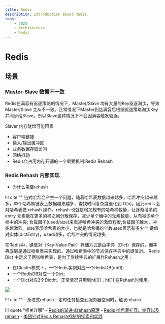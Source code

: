```yaml
---
title: Redis
description: Introduction about Redis.
tags:
    - 2023
    - Architecture
    - Redis
---
```


# Redis

## 场景

### Master-Slave 数据不一致

Redis在满容有驱逐策略的情况下，Master/Slave 均有大量的Key驱逐淘汰，导致Master/Slave 主从不一致。正常情况下Master到达满容后根据驱逐策略淘汰Key并同步给Slave。所以Slave这种情况下不会因满容触发驱逐。  

Slaver 内存陡增可能因素

- 客户端链接
- 输入/输出缓冲区
- 业务数据存取访问
- 网络抖动
- Redis会占用内存开销的一个重要机制:Redis Rehash

### Redis Rehash 内部实现
- 为什么需要rehash
  
!!! cite ""
    链式哈希会产生一个问题，随着哈希表数据越来越多，哈希冲突越来越多，单个哈希桶链表上数据越来越多，查找时间复杂度退化到 O(n)。因此redis 会对哈希表做 rehash 操作。rehash 也就是增加现有的哈希桶数量，让逐渐增多的 entry 元素能在更多的桶之间分散保存，减少单个桶中的元素数量，从而减少单个桶中的冲突; 负载因子(used/size)来表述哈希冲突的激烈程度,负载因子越大，冲突越激烈。size表示哈希表的大小，也就是哈希桶的个数used表示有多少个 键值对实体(dictEntry)，used越多，哈希冲突的情况越多;

<div class="row" markdown>
<div class="col" markdown>

在Redis中，键值对（Key-Value Pair）存储方式是由字典（Dict）保存的，而字典底层是通过哈希表来实现的。通过哈希表中的节点保存字典中的键值对。
Redis Dict 中定义了两张哈希表，是为了后续字典的扩展作Rehash之用：

- 在Cluster模式下，一个Redis实例对应一个RedisDB(db0);
- 一个RedisDB对应一个Dict;
- 一个Dict对应2个Dictht，正常情况只用到ht[0]；ht[1] 在Rehash时使用。
  
</div>
<div class="col" markdown>

![](https://awps-assets.meituan.net/mit-x/blog-images-bundle-2018a/1ff650e3.png)

</div>
</div>

!!! cite ""
    - 渐进式rehash
    - 定时任务检查到服务器空闲时，触发rehash

!!! quote "相关详解"
    - [Redis的渐进式rehash原理](https://zhuanlan.zhihu.com/p/358366217)
    - [Redis 哈希表扩容、缩容以及rehash](https://zhuanlan.zhihu.com/p/589943321)
    - [美团针对Redis Rehash机制的探索和实践](https://tech.meituan.com/2018/07/27/redis-rehash-practice-optimization.html)